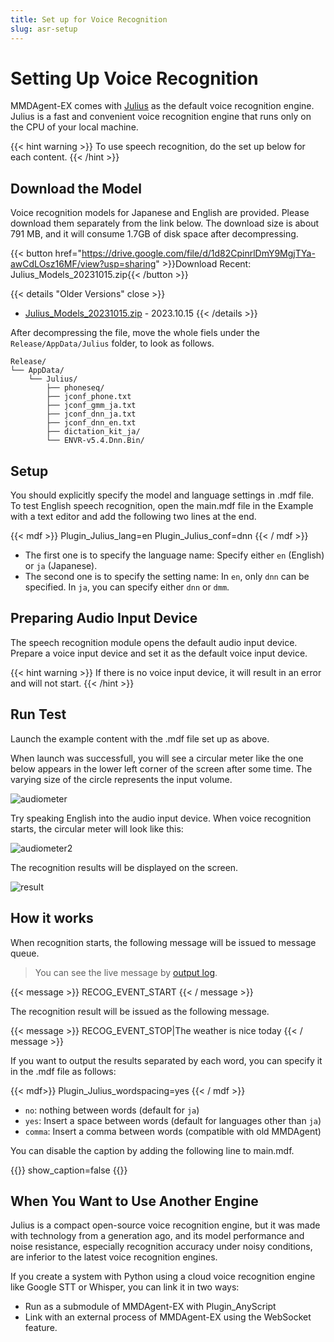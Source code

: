 ```yaml
---
title: Set up for Voice Recognition
slug: asr-setup
---
```


# Setting Up Voice Recognition

MMDAgent-EX comes with [Julius](https://julius.osdn.jp/) as the default voice recognition engine. 
Julius is a fast and convenient voice recognition engine that runs only on the CPU of your local machine.

{{< hint warning >}}
To use speech recognition, do the set up below for each content.
{{< /hint >}}

## Download the Model

Voice recognition models for Japanese and English are provided. Please download them separately from the link below. The download size is about 791 MB, and it will consume 1.7GB of disk space after decompressing.

{{< button href="https://drive.google.com/file/d/1d82CpinrlDmY9MgjTYa-awCdLOsz16MF/view?usp=sharing" >}}Download Recent: Julius_Models_20231015.zip{{< /button >}}

{{< details "Older Versions" close >}}
- [Julius_Models_20231015.zip](https://drive.google.com/file/d/1d82CpinrlDmY9MgjTYa-awCdLOsz16MF/view?usp=sharing) - 2023.10.15
{{< /details >}}

After decompressing the file, move the whole fiels under the `Release/AppData/Julius` folder, to look as follows.

    Release/
    └── AppData/
        └── Julius/
            ├── phoneseq/
            ├── jconf_phone.txt
            ├── jconf_gmm_ja.txt
            ├── jconf_dnn_ja.txt
            ├── jconf_dnn_en.txt
            ├── dictation_kit_ja/
            └── ENVR-v5.4.Dnn.Bin/

## Setup

You should explicitly specify the model and language settings in .mdf file.  To test English speech recognition, open the main.mdf file in the Example with a text editor and add the following two lines at the end.

{{< mdf >}}
Plugin_Julius_lang=en
Plugin_Julius_conf=dnn
{{< / mdf >}}

- The first one is to specify the language name: Specify either `en` (English) or `ja` (Japanese).
- The second one is to specify the setting name: In `en`, only `dnn` can be specified.  In `ja`, you can specify either `dnn` or `dmm`.

## Preparing Audio Input Device

The speech recognition module opens the default audio input device. Prepare a voice input device and set it as the default voice input device.

{{< hint warning >}}
If there is no voice input device, it will result in an error and will not start.
{{< /hint >}}

## Run Test

Launch the example content with the .mdf file set up as above.

When launch was successfull, you will see a circular meter like the one below appears in the lower left corner of the screen after some time. The varying size of the circle represents the input volume.

![audiometer](/images/julius_indicator_1.png)

Try speaking English into the audio input device. When voice recognition starts, the circular meter will look like this:

![audiometer2](/images/julius_indicator_2.png)

The recognition results will be displayed on the screen.

![result](/images/asr_test_en.png)

## How it works

When recognition starts, the following message will be issued to message queue.

> You can see the live message by [output log](../log/#several-ways-of-outputting-logs).

{{< message >}}
RECOG_EVENT_START
{{< / message >}}

The recognition result will be issued as the following message.

{{< message >}}
RECOG_EVENT_STOP|The weather is nice today
{{< / message >}}

If you want to output the results separated by each word, you can specify it in the .mdf file as follows:

{{< mdf>}}
Plugin_Julius_wordspacing=yes
{{< / mdf >}}

- `no`: nothing between words (default for `ja`)
- `yes`: Insert a space between words (default for languages other than `ja`)
- `comma`: Insert a comma between words (compatible with old MMDAgent)

You can disable the caption by adding the following line to main.mdf.

{{<mdf>}}
show_caption=false
{{</mdf>}}

## When You Want to Use Another Engine

Julius is a compact open-source voice recognition engine, but it was made with technology from a generation ago, and its model performance and noise resistance, especially recognition accuracy under noisy conditions, are inferior to the latest voice recognition engines.

If you create a system with Python using a cloud voice recognition engine like Google STT or Whisper, you can link it in two ways:

- Run as a submodule of MMDAgent-EX with Plugin_AnyScript
- Link with an external process of MMDAgent-EX using the WebSocket feature.
